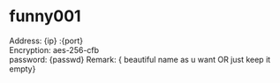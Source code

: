 # funny001


Address: {ip} :{port}     
Encryption: aes-256-cfb     
password: {passwd}
Remark: { beautiful name as u want OR just keep it empty}
